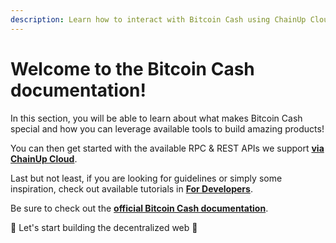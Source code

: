 ```yaml
---
description: Learn how to interact with Bitcoin Cash using ChainUp Cloud
---
```


# Welcome to the Bitcoin Cash documentation!

In this section, you will be able to learn about what makes Bitcoin Cash special and how you can leverage available tools to build amazing products!

You can then get started with the available RPC & REST APIs we support [**via ChainUp Cloud**](https://app.chainupcloud.com/login).

Last but not least, if you are looking for guidelines or simply some inspiration, check out available tutorials in [**For Developers**](../../introduction/for-developers/use-blockchain-api.md).

Be sure to check out the [**official Bitcoin Cash documentation**](https://docs.bitcoincashnode.org/).

🚀 Let's start building the decentralized web 🚀
